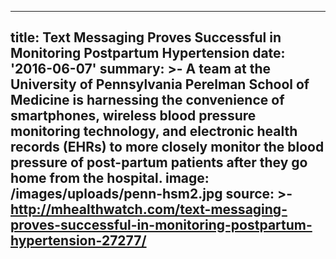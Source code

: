 ---
title: Text Messaging Proves Successful in Monitoring Postpartum Hypertension
date: '2016-06-07'
summary: >-
  A team at the University of Pennsylvania Perelman School of Medicine is
  harnessing the convenience of smartphones, wireless blood pressure monitoring
  technology, and electronic health records (EHRs) to more closely monitor the
  blood pressure of post-partum patients after they go home from the hospital.
image: /images/uploads/penn-hsm2.jpg
source: >-
  http://mhealthwatch.com/text-messaging-proves-successful-in-monitoring-postpartum-hypertension-27277/
----

